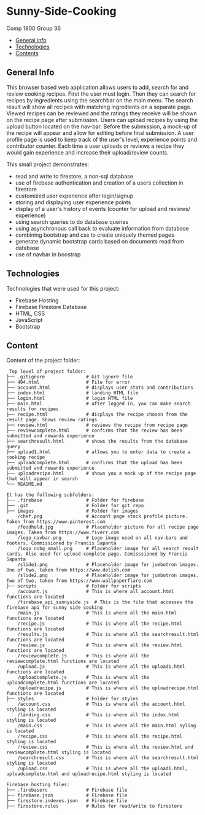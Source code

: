 # Sunny-Side-Cooking
Comp 1800 Group 36
* [General info](#general-info)
* [Technologies](#technologies)
* [Contents](#content)

## General Info
This browser based web application allows users to add, search for and review cooking recipes. 
First the user must login. Then they can search for recipes by ingredients using the searchbar 
on the main menu. The search result will show all recipes with matching ingredients on a separate page.
Viewed recipes can be reviewed and the ratings they receive will be shown on the recipe page after submission.
Users can upload recipes by using the upload button located on the nav-bar. Before the submission, a mock-up
of the recipe will appear and allow for editing before final submission. A user profile page is used to keep
track of the user's level, experience points and contributor counter. Each time a user uploads or reviews a recipe
they would gain experience and increase their upload/review counts.

This small project demonstrates:
* read and write to firestore, a non-sql database
* use of firebase authentication and creation of a users collection in firestore
* customized user experience after login/signup
* storing and displaying user experience points
* display of a user's history of events (counter for upload and reviews/ experience)
* using search queries to do database queries
* using asynchronous call back to evaluate information from database
* combining bootstrap and css to create uniquely themed pages 
* generate dynamic bootstrap cards based on documents read from database
* use of navbar in boostrap

	
## Technologies
Technologies that were used for this project:
* Firebase Hosting
* Firebase Firestore Database
* HTML, CSS
* JavaScript
* Bootstrap 
	
## Content
Content of the project folder:

```
 Top level of project folder: 
├── .gitignore               # Git ignore file
├── 404.html                 # File for error
├── account.html             # displays user stats and contributions
├── index.html               # landing HTML file
├── login.html               # login HTML file
├── main.html                # after logged in, you can make search results for recipes
├── recipe.html              # displays the recipe chosen from the result page. Shows review ratings
├── review.html              # reviews the recipe from recipe page
├── reviewcomplete.html      # confirms that the review has been submitted and rewards experience
├── searchresult.html        # shows the results from the database query
├── upload1.html             # allows you to enter data to create a cooking recipe
├── uploadcomplete.html      # confirms that the upload has been submitted and rewards experience
├── uploadrecipe.html        # shows you a mock up of the recipe page that will appear in search
└── README.md

It has the following subfolders:
├── .firebase                # Folder for firebase
├── .git                     # Folder for git repo
├── images                   # Folder for images
	/chef.png				 # Account page stock profile picture. Taken from https://www.pinterest.com
	/foodhold.jpg 			 # Placeholder picture for all recipe page images. Taken from https://www.fiverr.com
	/logo_navbar.png		 # Logo image used on all nav-bars and footers. Commissioned by Francis Sapanta
	/logo_nobg_small.png	 # Placeholder image for all search result cards. Also used for upload complete page. Comisssioned by Francis Sapanta
	/slide1.png				 # Placeholder image for jumbotron images. One of two, taken from https://www.delish.com
	/slide2.png				 # Placeholder image for jumbotron images. Two of two, taken from https://www.wallpaperflare.com
├── scripts                  # Folder for scripts
    /account.js              # This is where all account.html functions are located
	/firebase_api_sunnyside.js 	# This is the file that accesses the firebase api for sunny side cooking
	/main.js              	 # This is where all the main.html functions are located
	/recipe.js               # This is where all the recipe.html functions are located
	/results.js              # This is where all the searchresult.html functions are located
	/review.js               # This is where all the review.html functions are located
	/reviewcomplete.js       # This is where all the reviewcomplete.html functions are located
	/upload.js               # This is where all the upload1.html functions are located
	/uploadcomplete.js       # This is where all the uploadcomplete.html functions are located
	/uploadrecipe.js         # This is where all the uploadrecipe.html functions are located
├── styles                   # Folder for styles
	/account.css         	 # This is where all the account.html styling is located
	/landing.css             # This is where all the index.html styling is located
	/main.css                # This is where all the main.html syling is located
	/recipe.css              # This is where all the recipe.html styling is located
	/review.css              # This is where all the review.html and reviewcomplete.html styling is located
	/searchresult.css        # This is where all the searchresult.html styling is located
	/upload.css         	 # This is where all the upload1.html, uploadcomplete.html and uploadrecipe.html styling is located

Firebase hosting files: 
├── .firebaserc              # Firebase file
├── firebase.json            # Firebase file
├── firestore.indexes.json   # Firebase file
├── firestore.rules          # Rules for read/write to firestore
